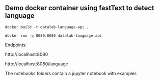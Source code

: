 
## Demo docker container using fastText to detect language

```
docker build -t datalab-language-api .
```

```
docker run -p 8080:8080 datalab-language-api
```

Endpoints:

http://localhost:8080 

http://localhost:8080/language

The notebooks folders contain a jupyter notebook with examples








